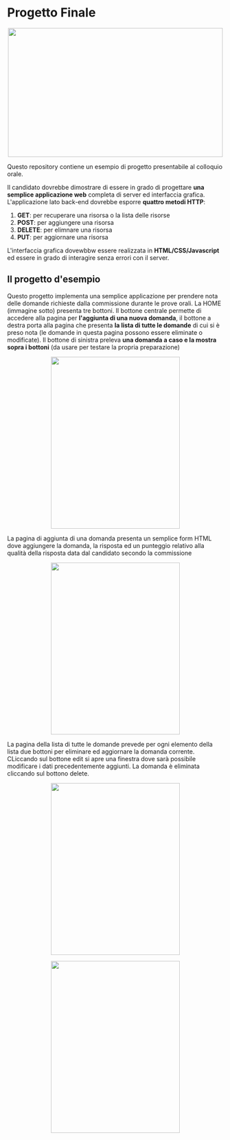 # Progetto Finale

<p align="center">
<img src="https://github.com/kinderp/progetto_finale/blob/main/images/progetto_finale.gif" width="500" height="300" align="center">
</p>

Questo repository contiene un esempio di progetto presentabile al colloquio orale.

Il candidato dovrebbe dimostrare di essere in grado di progettare __una semplice applicazione web__ completa di server ed interfaccia grafica. L'applicazione lato back-end dovrebbe esporre __quattro metodi HTTP__:

1. __GET__: per recuperare una risorsa o la lista delle risorse
2. __POST__: per aggiungere una risorsa
3. __DELETE__: per elimnare una risorsa
4. __PUT__: per aggiornare una risorsa

L'interfaccia grafica dovewbbw essere realizzata in __HTML/CSS/Javascript__ ed essere in grado di interagire senza errori con il server.

## Il progetto d'esempio
Questo progetto implementa una semplice applicazione per prendere nota delle domande richieste dalla commissione durante le prove orali.
La HOME (immagine sotto) presenta tre bottoni. Il bottone centrale permette di accedere alla pagina per __l'aggiunta di una nuova domanda__,
il bottone a destra porta alla pagina che presenta __la lista di tutte le domande__ di cui si è preso nota (le domande in questa pagina possono
essere eliminate o modificate). Il bottone di sinistra preleva __una domanda a caso e la mostra sopra i bottoni__ (da usare per testare la propria preparazione)

<p align="center">
<img src="https://github.com/kinderp/progetto_finale/blob/main/images/home.jpg" width="300" height="400">
</p>

La pagina di aggiunta di una domanda presenta un semplice form HTML dove aggiungere la domanda, la risposta ed un punteggio relativo alla qualità della risposta data dal candidato secondo la commissione

<p align="center">
<img src="https://github.com/kinderp/progetto_finale/blob/main/images/add.jpg" width="300" height="400">
</p>

La pagina della lista di tutte le domande prevede per ogni elemento della lista due bottoni per eliminare ed aggiornare la domanda corrente. CLiccando sul bottone edit si apre una finestra dove sarà possibile modificare i dati precedentemente aggiunti. La domanda è eliminata cliccando sul bottono delete.

<p align="center">
<img src="https://github.com/kinderp/progetto_finale/blob/main/images/list.jpg" width="300" height="400">
</p>

<p align="center">
<img src="https://github.com/kinderp/progetto_finale/blob/main/images/edit.jpg" width="300" height="400">
</p>
